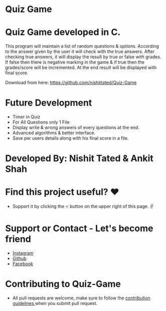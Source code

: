 # Quiz Game 

# Quiz Game developed in C.
This program will maintain a list of random questions & options. According to the answer given by the user it will check with the true answers. After checking true answers, it will display the result by true or false with grades. If false then there is negative marking in the game & if true then the grades/score will be incremented. At the end result will be displayed with final score.  

Download from here: https://github.com/nishittated/Quiz-Game
 
# Future Development
* Timer in Quiz
* For All Questions only 1 File
* Display write & wrong answers of every questions at the end.
* Advanced algorithms & better interface.
* Save per users details along with his final score in a file. 

# Developed By: Nishit Tated & Ankit Shah

# Find this project useful? ❤️
* Support it by clicking the ⭐️ button on the upper right of this page. ✌️

# Support or Contact - Let's become friend
* <a href="https://www.instagram.com/nishit.tated/">Instagram</a>
* <a href="https://www.github.com/nishittated/">Github</a>
* <a href="https://www.facebook.com/nishit.tated/">Facebook</a>

# Contributing to Quiz-Game
* All pull requests are welcome, make sure to follow the <a href="https://github.com/nishittated/Quiz-Game/blob/master/CONTRIBUTING.md">contribution guidelines </a>when you submit pull request.
